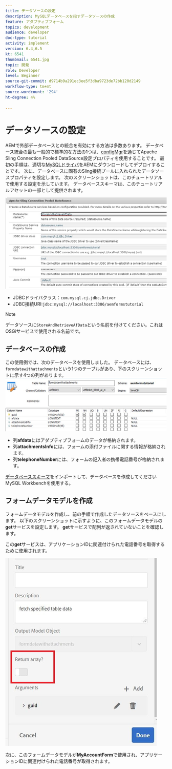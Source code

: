 ```yaml
---
title: データソースの設定
description: MySQLデータベースを指すデータソースの作成
feature: アダプティブフォーム
topics: development
audience: developer
doc-type: tutorial
activity: implement
version: 6.4,6.5
kt: 6541
thumbnail: 6541.jpg
topic: 開発
role: Developer
level: Beginner
source-git-commit: d9714b9a291ec3ee5f3dba9723de72bb120d2149
workflow-type: tm+mt
source-wordcount: '294'
ht-degree: 4%

---
```



# データソースの設定

AEMで外部データベースとの統合を有効にする方法は多数あります。 データベース統合の最も一般的で標準的な方法の1つは、[configMgr](http://localhost:4502/system/console/configMgr)を通じてApache Sling Connection Pooled DataSource設定プロパティを使用することです。
最初の手順は、適切な[MySQLドライバ](https://mvnrepository.com/artifact/mysql/mysql-connector-java)をAEMにダウンロードしてデプロイすることです。
次に、データベースに固有のSling接続プールに入れられたデータソースプロパティを設定します。 次のスクリーンショットは、このチュートリアルで使用する設定を示しています。 データベーススキーマは、このチュートリアルアセットの一部として提供されます。

![data-source](assets/data-source.JPG)


* JDBCドライバクラス：`com.mysql.cj.jdbc.Driver`
* JDBC接続URI:`jdbc:mysql://localhost:3306/aemformstutorial`

>[!NOTE]
>データソースに`StoreAndRetrieveAfData`という名前を付けてください。これはOSGiサービスで使用される名前です。


## データベースの作成


この使用例では、次のデータベースを使用しました。 データベースには、`formdatawithattachments`という1つのテーブルがあり、下のスクリーンショットに示す4つの列があります。
![データベース](assets/table-schema.JPG)

* 列&#x200B;**afdata**&#x200B;にはアダプティブフォームのデータが格納されます。
* 列&#x200B;**attachmentsInfo**&#x200B;には、フォームの添付ファイルに関する情報が格納されます。
* 列&#x200B;**telephoneNumber**&#x200B;には、フォームの記入者の携帯電話番号が格納されます。

[データベーススキーマ](assets/data-base-schema.sql)をインポートして、データベースを作成してください
MySQL Workbenchを使用する。

## フォームデータモデルを作成

フォームデータモデルを作成し、前の手順で作成したデータソースをベースにします。
以下のスクリーンショットに示すように、このフォームデータモデルの**get**サービスを設定します。
**get**&#x200B;サービスで配列が返されていないことを確認します。

この&#x200B;**get**&#x200B;サービスは、アプリケーションIDに関連付けられた電話番号を取得するために使用されます。

![get-service](assets/get-service.JPG)

次に、このフォームデータモデルが&#x200B;**MyAccountForm**&#x200B;で使用され、アプリケーションIDに関連付けられた電話番号が取得されます。
